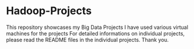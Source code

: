 # Hadoop-Projects
This repository showcases my Big Data Projects
I have used various virtual machines for the projects
For detailed informations on individual projects, please read the README files in the individual projects. 
Thank you. 
